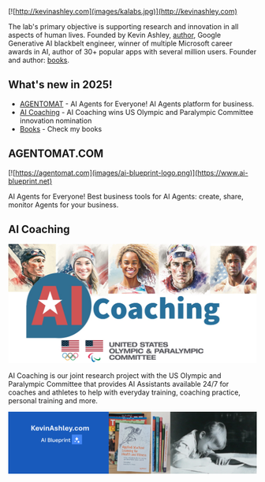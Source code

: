 [![http://kevinashley.com](images/kalabs.jpg)](http://kevinashley.com)


The lab's primary objective is supporting research and innovation in all aspects of human lives. Founded by Kevin Ashley, [author](/books/books.md), Google Generative AI blackbelt engineer, winner of multiple Microsoft career awards in AI, author of 30+ popular apps with several million users. Founder and author: [books](/books/books.md).

## What's new in 2025!

- [AGENTOMAT](https://agentomat.com) - AI Agents for Everyone! AI Agents platform for business.
- [AI Coaching](https://aicoaching.us) - AI Coaching wins US Olympic and Paralympic Committee innovation nomination
- [Books](http://kevinashley.com/books/books.html) - Check my books

## AGENTOMAT.COM

[![https://agentomat.com](images/ai-blueprint-logo.png)](https://www.ai-blueprint.net)

AI Agents for Everyone! Best business tools for AI Agents: create, share, monitor Agents for your business.

## AI Coaching

[![AI Coaching](images/ai-coaching-large.jpg)](https://aicoaching.us)

AI Coaching is our joint research project with the US Olympic and Paralympic Committee that provides AI Assistants available 24/7 for coaches and athletes to help with everyday training, coaching practice, personal training and more. 

[![Kevin Ashley](images/kalabs-horizontal.png)](https://www.kevinashley.com)
